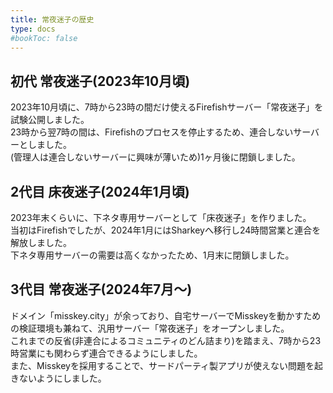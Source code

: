 ```yaml
---
title: 常夜迷子の歴史
type: docs
#bookToc: false
---
```


## 初代 常夜迷子(2023年10月頃)

2023年10月頃に、7時から23時の間だけ使えるFirefishサーバー「常夜迷子」を試験公開しました。  
23時から翌7時の間は、Firefishのプロセスを停止するため、連合しないサーバーとしました。  
(管理人は連合しないサーバーに興味が薄いため)1ヶ月後に閉鎖しました。

## 2代目 床夜迷子(2024年1月頃)

2023年末くらいに、下ネタ専用サーバーとして「床夜迷子」を作りました。  
当初はFirefishでしたが、2024年1月にはSharkeyへ移行し24時間営業と連合を解放しました。  
下ネタ専用サーバーの需要は高くなかったため、1月末に閉鎖しました。

## 3代目 常夜迷子(2024年7月〜)

ドメイン「misskey.city」が余っており、自宅サーバーでMisskeyを動かすための検証環境も兼ねて、汎用サーバー「常夜迷子」をオープンしました。  
これまでの反省(非連合によるコミュニティのどん詰まり)を踏まえ、7時から23時営業にも関わらず連合できるようにしました。  
また、Misskeyを採用することで、サードパーティ製アプリが使えない問題を起きないようにしました。
